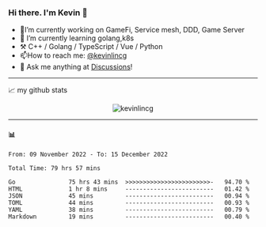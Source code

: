 ### Hi there. I'm Kevin 👋

- 🔭I’m currently working on GameFi, Service mesh, DDD, Game Server
- 🌱 I’m currently learning golang,k8s
-   :hammer_and_pick: C++ / Golang / TypeScript / Vue / Python
- 📫How to reach me: [@kevinlincg](https://twitter.com/kevinlincg) 
-   :thought_balloon: Ask me anything at [Discussions](https://github.com/kevinlincg/kevinlincg/discussions/new)!

---

📈 my github stats

<p align="center"> <img src="https://github-readme-stats-ouuan.vercel.app/api?username=kevinlincg&theme=dark&show_icons=true&count_private=true" alt="kevinlincg" />

---

#### :bar_chart: 

<!--START_SECTION:waka-->

```text
From: 09 November 2022 - To: 15 December 2022

Total Time: 79 hrs 57 mins

Go               75 hrs 43 mins  >>>>>>>>>>>>>>>>>>>>>>>>-   94.70 %
HTML             1 hr 8 mins     -------------------------   01.42 %
JSON             45 mins         -------------------------   00.94 %
TOML             44 mins         -------------------------   00.93 %
YAML             38 mins         -------------------------   00.79 %
Markdown         19 mins         -------------------------   00.40 %
```

<!--END_SECTION:waka-->
